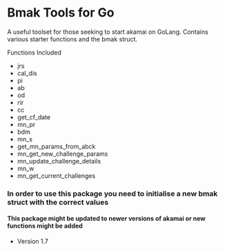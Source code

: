 <h1>Bmak Tools for Go</h1>

A useful toolset for those seeking to start akamai on GoLang. Contains various starter functions and the bmak struct. 

Functions Included
- jrs
- cal_dis
- pi
- ab
- od
- rir
- cc
- get_cf_date
- mn_pr
- bdm
- mn_s
- get_mn_params_from_abck
- mn_get_new_challenge_params
- mn_update_challenge_details
- mn_w
- mn_get_current_challenges


<h3>In order to use this package you need to initialise a new bmak struct with the correct values</h3>
<h4>This package might be updated to newer versions of akamai or new functions might be added</h4>

- Version 1.7
